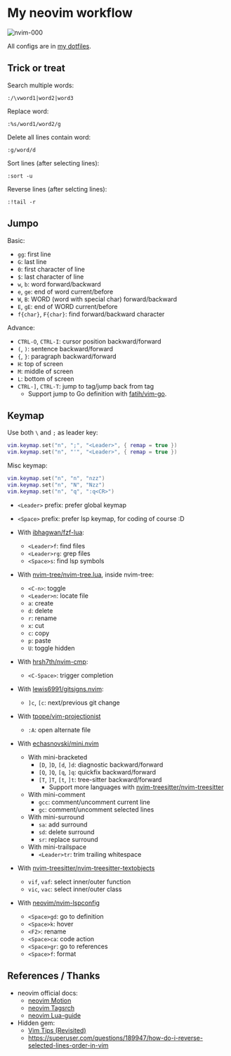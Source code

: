 # My neovim workflow

![nvim-000](https://raw.githubusercontent.com/haunt98/posts-images/main/nvim-000.jxl)

All configs are in [my dotfiles](https://github.com/haunt98/dotfiles).

## Trick or treat

Search multiple words:

```vim
:/\vword1|word2|word3
```

Replace word:

```vim
:%s/word1/word2/g
```

Delete all lines contain word:

```vim
:g/word/d
```

Sort lines (after selecting lines):

```vim
:sort -u
```

Reverse lines (after selcting lines):

```vim
:!tail -r
```

## Jumpo

Basic:

- `gg`: first line
- `G`: last line
- `0`: first character of line
- `$`: last character of line
- `w`, `b`: word forward/backward
- `e`, `ge`: end of word current/before
- `W`, `B`: WORD (word with special char) forward/backward
- `E`, `gE`: end of WORD current/before
- `f{char}`, `F{char}`: find forward/backward character

Advance:

- `CTRL-O`, `CTRL-I`: cursor position backward/forward
- `(`, `)`: sentence backward/forward
- `{`, `}`: paragraph backward/forward
- `H`: top of screen
- `M`: middle of screen
- `L`: bottom of screen
- `CTRL-]`, `CTRL-T`: jump to tag/jump back from tag
  - Support jump to Go definition with [fatih/vim-go](https://github.com/fatih/vim-go).

## Keymap

Use both `\` and `;` as leader key:

```lua
vim.keymap.set("n", ";", "<Leader>", { remap = true })
vim.keymap.set("n", "'", "<Leader>", { remap = true })
```

Misc keymap:

```lua
vim.keymap.set("n", "n", "nzz")
vim.keymap.set("n", "N", "Nzz")
vim.keymap.set("n", "q", ":q<CR>")
```

- `<Leader>` prefix: prefer global keymap
- `<Space>` prefix: prefer lsp keymap, for coding of course :D

- With [ibhagwan/fzf-lua](https://github.com/ibhagwan/fzf-lua):
  - `<Leader>f`: find files
  - `<Leader>rg`: grep files
  - `<Space>s`: find lsp symbols
- With [nvim-tree/nvim-tree.lua](https://github.com/nvim-tree/nvim-tree.lua), inside nvim-tree:
  - `<C-n>`: toggle
  - `<Leader>n`: locate file
  - `a`: create
  - `d`: delete
  - `r`: rename
  - `x`: cut
  - `c`: copy
  - `p`: paste
  - `U`: toggle hidden
- With [hrsh7th/nvim-cmp](https://github.com/hrsh7th/nvim-cmp):
  - `<C-Space>`: trigger completion
- With [lewis6991/gitsigns.nvim](https://github.com/lewis6991/gitsigns.nvim):
  - `]c`, `[c`: next/previous git change
- With [tpope/vim-projectionist](https://github.com/tpope/vim-projectionist)
  - `:A`: open alternate file
- With [echasnovski/mini.nvim](https://github.com/echasnovski/mini.nvim)
  - With mini-bracketed
    - `[D`, `]D`, `[d`, `]d`: diagnostic backward/forward
    - `[Q`, `]Q`, `[q`, `]q`: quickfix backward/forward
    - `[T`, `]T`, `[t`, `]t`: tree-sitter backward/forward
      - Support more languages with [nvim-treesitter/nvim-treesitter](https://github.com/nvim-treesitter/nvim-treesitter)
  - With mini-comment
    - `gcc`: comment/uncomment current line
    - `gc`: comment/uncomment selected lines
  - With mini-surround
    - `sa`: add surround
    - `sd`: delete surround
    - `sr`: replace surround
  - With mini-trailspace
    - `<Leader>tr`: trim trailing whitespace
- With [nvim-treesitter/nvim-treesitter-textobjects](https://github.com/nvim-treesitter/nvim-treesitter-textobjects)
  - `vif`, `vaf`: select inner/outer function
  - `vic`, `vac`: select inner/outer class
- With [neovim/nvim-lspconfig](https://github.com/neovim/nvim-lspconfig)
  - `<Space>gd`: go to definition
  - `<Space>k`: hover
  - `<F2>`: rename
  - `<Space>ca`: code action
  - `<Space>gr`: go to references
  - `<Space>f`: format

## References / Thanks

- neovim official docs:
  - [neovim Motion](https://neovim.io/doc/user/motion.html)
  - [neovim Tagsrch](http://neovim.io/doc/user/tagsrch.html)
  - [neovim Lua-guide](https://neovim.io/doc/user/lua-guide.html)
- Hidden gem:
  - [Vim Tips (Revisited)](https://bluz71.github.io/2021/09/10/vim-tips-revisited.html)
  - https://superuser.com/questions/189947/how-do-i-reverse-selected-lines-order-in-vim
